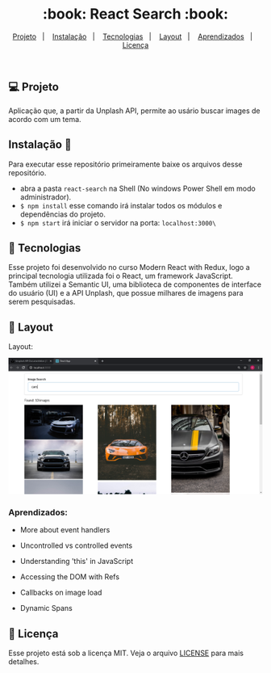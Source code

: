 <h1 align="center">
  :book: React Search :book:
</h1>

<p align="center">
<a href="#-projeto">Projeto</a>&nbsp;&nbsp;&nbsp;|&nbsp;&nbsp;&nbsp;
  <a href="#instalação-rocket">Instalação</a>&nbsp;&nbsp;&nbsp;|&nbsp;&nbsp;&nbsp;
  <a href="#rocket-tecnologias">Tecnologias</a>&nbsp;&nbsp;&nbsp;|&nbsp;&nbsp;&nbsp;  
  <a href="#-layout">Layout</a>&nbsp;&nbsp;&nbsp;|&nbsp;&nbsp;&nbsp;
  <a href="#zap-executando">Aprendizados</a>&nbsp;&nbsp;&nbsp;|&nbsp;&nbsp;&nbsp;
  <a href="#memo-licença">Licença</a>
</p>

<br>

## 💻 Projeto

Aplicação que, a partir da Unplash API, permite ao usário buscar images de acordo com um tema.

## Instalação 🚀

Para executar esse repositório primeiramente baixe os arquivos desse repositório.

- abra a pasta `react-search` na Shell (No windows Power Shell em modo administrador). 
- `$ npm install` esse comando irá instalar todos os módulos e dependências do projeto.
- `$ npm start` irá iniciar o servidor na porta: `localhost:3000\` 

## :rocket: Tecnologias

Esse projeto foi desenvolvido no curso Modern React with Redux, logo a principal tecnologia utilizada foi o React, um framework JavaScript. Também utilizei a Semantic UI, uma biblioteca de componentes de interface do usuário (UI) e a API Unplash, que possue milhares de imagens para serem pesquisadas.

## 🎨 Layout

Layout: 

![Layout do projeto](https://github.com/ChristySchott/react-search/blob/master/react-search.PNG)


### Aprendizados:

- More about event handlers

- Uncontrolled vs controlled events

- Understanding 'this' in JavaScript

- Accessing the DOM with Refs

- Callbacks on image load

- Dynamic Spans


## :memo: Licença

Esse projeto está sob a licença MIT. Veja o arquivo [LICENSE](LICENSE.md) para mais detalhes.
